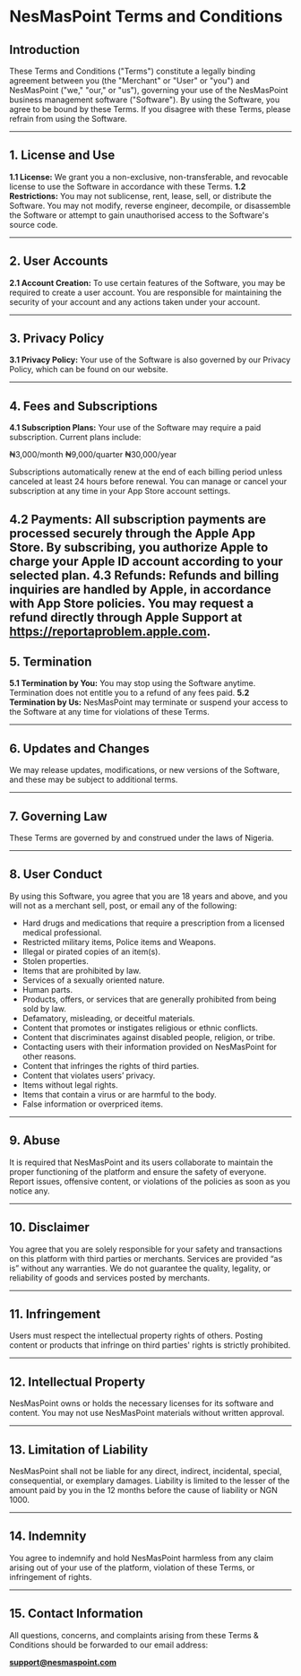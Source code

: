 
# NesMasPoint Terms and Conditions

## Introduction

These Terms and Conditions ("Terms") constitute a legally binding agreement between you (the "Merchant" or "User" or "you") and NesMasPoint ("we," "our," or "us"), governing your use of the NesMasPoint business management software ("Software"). By using the Software, you agree to be bound by these Terms. If you disagree with these Terms, please refrain from using the Software.

---

## 1. License and Use

**1.1 License:** We grant you a non-exclusive, non-transferable, and revocable license to use the Software in accordance with these Terms.
**1.2 Restrictions:** You may not sublicense, rent, lease, sell, or distribute the Software. You may not modify, reverse engineer, decompile, or disassemble the Software or attempt to gain unauthorised access to the Software's source code.

---

## 2. User Accounts

**2.1 Account Creation:** To use certain features of the Software, you may be required to create a user account. You are responsible for maintaining the security of your account and any actions taken under your account.

---

## 3. Privacy Policy

**3.1 Privacy Policy:** Your use of the Software is also governed by our Privacy Policy, which can be found on our website.

---

## 4. Fees and Subscriptions

**4.1 Subscription Plans:**
Your use of the Software may require a paid subscription. Current plans include:

₦3,000/month
₦9,000/quarter
₦30,000/year

Subscriptions automatically renew at the end of each billing period unless canceled at least 24 hours before renewal. You can manage or cancel your subscription at any time in your App Store account settings.

**4.2 Payments:**
All subscription payments are processed securely through the Apple App Store. By subscribing, you authorize Apple to charge your Apple ID account according to your selected plan.
**4.3 Refunds:**
Refunds and billing inquiries are handled by Apple, in accordance with App Store policies. You may request a refund directly through Apple Support at https://reportaproblem.apple.com.
---

## 5. Termination

**5.1 Termination by You:** You may stop using the Software anytime. Termination does not entitle you to a refund of any fees paid.
**5.2 Termination by Us:** NesMasPoint may terminate or suspend your access to the Software at any time for violations of these Terms.

---

## 6. Updates and Changes

We may release updates, modifications, or new versions of the Software, and these may be subject to additional terms.

---

## 7. Governing Law

These Terms are governed by and construed under the laws of Nigeria.

---

## 8. User Conduct

By using this Software, you agree that you are 18 years and above, and you will not as a merchant sell, post, or email any of the following:

* Hard drugs and medications that require a prescription from a licensed medical professional.
* Restricted military items, Police items and Weapons.
* Illegal or pirated copies of an item(s).
* Stolen properties.
* Items that are prohibited by law.
* Services of a sexually oriented nature.
* Human parts.
* Products, offers, or services that are generally prohibited from being sold by law.
* Defamatory, misleading, or deceitful materials.
* Content that promotes or instigates religious or ethnic conflicts.
* Content that discriminates against disabled people, religion, or tribe.
* Contacting users with their information provided on NesMasPoint for other reasons.
* Content that infringes the rights of third parties.
* Content that violates users’ privacy.
* Items without legal rights.
* Items that contain a virus or are harmful to the body.
* False information or overpriced items.

---

## 9. Abuse

It is required that NesMasPoint and its users collaborate to maintain the proper functioning of the platform and ensure the safety of everyone. Report issues, offensive content, or violations of the policies as soon as you notice any.

---

## 10. Disclaimer

You agree that you are solely responsible for your safety and transactions on this platform with third parties or merchants.
Services are provided “as is” without any warranties. We do not guarantee the quality, legality, or reliability of goods and services posted by merchants.

---

## 11. Infringement

Users must respect the intellectual property rights of others. Posting content or products that infringe on third parties' rights is strictly prohibited.

---

## 12. Intellectual Property

NesMasPoint owns or holds the necessary licenses for its software and content. You may not use NesMasPoint materials without written approval.

---

## 13. Limitation of Liability

NesMasPoint shall not be liable for any direct, indirect, incidental, special, consequential, or exemplary damages.
Liability is limited to the lesser of the amount paid by you in the 12 months before the cause of liability or NGN 1000.

---

## 14. Indemnity

You agree to indemnify and hold NesMasPoint harmless from any claim arising out of your use of the platform, violation of these Terms, or infringement of rights.

---

## 15. Contact Information

All questions, concerns, and complaints arising from these Terms & Conditions should be forwarded to our email address:

**[support@nesmaspoint.com](mailto:support@nesmaspoint.com)**


